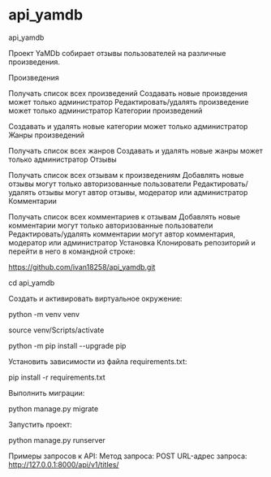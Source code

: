 # api_yamdb
api_yamdb

Проект YaMDb собирает отзывы пользователей на различные произведения.

Произведения

Получать список всех произведений
Создавать новые произвдения может только администратор
Редактировать/удалять произведение может только администратор
Категории произведений

Создавать и удалять новые категории может только администратор
Жанры произведений

Получать список всех жанров
Создавать и удалять новые жанры может только администратор
Отзывы

Получать список всех отзывам к произведениям
Добавлять новые отзывы могут только авторизованные пользователи
Редактировать/удалять отзывы могут автор отзывы, модератор или администратор
Комментарии

Получать список всех комментариев к отзывам
Добавлять новые комментарии могут только авторизованные пользователи
Редактировать/удалять комментарии могут автор комментария, модератор или администратор
Установка
Клонировать репозиторий и перейти в него в командной строке:

https://github.com/ivan18258/api_yamdb.git

cd api_yamdb

Cоздать и активировать виртуальное окружение:

python -m venv venv

source venv/Scripts/activate

python -m pip install --upgrade pip

Установить зависимости из файла requirements.txt:

pip install -r requirements.txt

Выполнить миграции:

python manage.py migrate

Запустить проект:

python manage.py runserver

Примеры запросов к API:
Метод запроса: POST
URL-адрес запроса: http://127.0.0.1:8000/api/v1/titles/